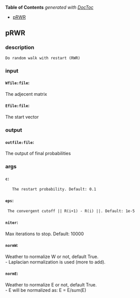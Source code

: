 <!-- START doctoc generated TOC please keep comment here to allow auto update -->
<!-- DON'T EDIT THIS SECTION, INSTEAD RE-RUN doctoc TO UPDATE -->
**Table of Contents**  *generated with [DocToc](https://github.com/thlorenz/doctoc)*

- [pRWR](#prwr)

<!-- END doctoc generated TOC please keep comment here to allow auto update -->


## pRWR

### description
	Do random walk with restart (RWR)

### input
#### `Wfile:file`:
 The adjecent matrix  
#### `Efile:file`:
 The start vector  

### output
#### `outfile:file`:
 The output of final probabilities  

### args
#### `c`:
       The restart probability. Default: 0.1  
#### `eps`:
     The convergent cutoff || R(i+1) - R(i) ||. Default: 1e-5  
#### `niter`:
   Max iterations to stop. Default: 10000  
#### `normW`:
   Weather to normalize W or not, default True.   
		- Laplacian normalization is used (more to add).
#### `normE`:
   Weather to normalize E or not, default True.   
		- E will be normalized as: E = E/sum(E)
